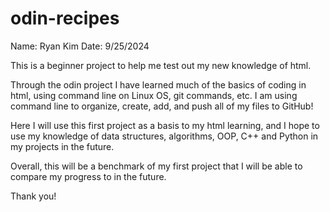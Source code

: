 # odin-recipes
Name: Ryan Kim
Date: 9/25/2024

This is a beginner project to help me test out my new knowledge of html. 

Through the odin project I have learned much of the basics of coding in html, using command line on Linux OS, git commands, etc. I am using command line to organize, create, add, and push all of my files to GitHub!


Here I will use this first project as a basis to my html learning, and I hope to use my knowledge of data structures, algorithms, OOP, C++ and Python in my projects in the future.

Overall, this will be a benchmark of my first project that I will be able to compare my progress to in the future.

Thank you!